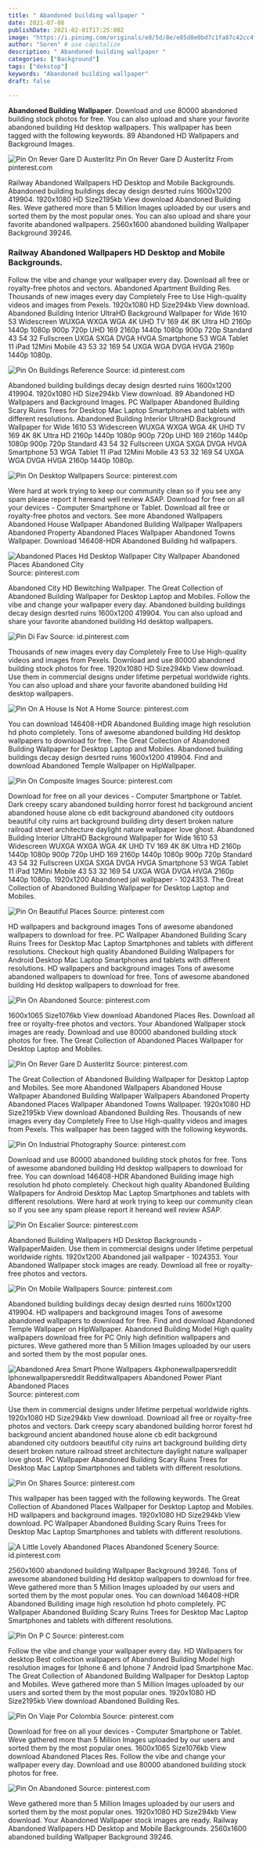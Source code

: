 ```yaml
---
title: " Abandoned building wallpaper "
date: 2021-07-08
publishDate: 2021-02-01T17:25:00Z
image: "https://i.pinimg.com/originals/e8/5d/8e/e85d8e0bd7c1fa87c42cc4f48a06bc1c.jpg"
author: "Soren" # use capitalize
description: " Abandoned building wallpaper "
categories: ["Background"]
tags: ["dekstop"]
keywords: "Abandoned building wallpaper"
draft: false

---
```



**Abandoned Building Wallpaper**. Download and use 80000 abandoned building stock photos for free. You can also upload and share your favorite abandoned building Hd desktop wallpapers. This wallpaper has been tagged with the following keywords. 89 Abandoned HD Wallpapers and Background Images.

![Pin On Rever Gare D Austerlitz](https://i.pinimg.com/originals/ca/81/11/ca81117dba90ecba613a199a9544d9eb.jpg "Pin On Rever Gare D Austerlitz")
Pin On Rever Gare D Austerlitz From pinterest.com


Railway Abandoned Wallpapers HD Desktop and Mobile Backgrounds. Abandoned building buildings decay design desrted ruins 1600x1200 419904. 1920x1080 HD Size2195kb View download Abandoned Building Res. Weve gathered more than 5 Million Images uploaded by our users and sorted them by the most popular ones. You can also upload and share your favorite abandoned wallpapers. 2560x1600 abandoned building Wallpaper Background 39246.

### Railway Abandoned Wallpapers HD Desktop and Mobile Backgrounds.

Follow the vibe and change your wallpaper every day. Download all free or royalty-free photos and vectors. Abandoned Apartment Building Res. Thousands of new images every day Completely Free to Use High-quality videos and images from Pexels. 1920x1080 HD Size294kb View download. Abandoned Building Interior UltraHD Background Wallpaper for Wide 1610 53 Widescreen WUXGA WXGA WGA 4K UHD TV 169 4K 8K Ultra HD 2160p 1440p 1080p 900p 720p UHD 169 2160p 1440p 1080p 900p 720p Standard 43 54 32 Fullscreen UXGA SXGA DVGA HVGA Smartphone 53 WGA Tablet 11 iPad 12Mini Mobile 43 53 32 169 54 UXGA WGA DVGA HVGA 2160p 1440p 1080p.


![Pin On Buildings Reference](https://i.pinimg.com/originals/32/a0/c1/32a0c128e2faeddc5a93d7648b56a3e9.jpg "Pin On Buildings Reference")
Source: id.pinterest.com

Abandoned building buildings decay design desrted ruins 1600x1200 419904. 1920x1080 HD Size294kb View download. 89 Abandoned HD Wallpapers and Background Images. PC Wallpaper Abandoned Building Scary Ruins Trees for Desktop Mac Laptop Smartphones and tablets with different resolutions. Abandoned Building Interior UltraHD Background Wallpaper for Wide 1610 53 Widescreen WUXGA WXGA WGA 4K UHD TV 169 4K 8K Ultra HD 2160p 1440p 1080p 900p 720p UHD 169 2160p 1440p 1080p 900p 720p Standard 43 54 32 Fullscreen UXGA SXGA DVGA HVGA Smartphone 53 WGA Tablet 11 iPad 12Mini Mobile 43 53 32 169 54 UXGA WGA DVGA HVGA 2160p 1440p 1080p.

![Pin On Desktop Wallpapers](https://i.pinimg.com/originals/68/a5/74/68a574cae96673680131f2ca20be8ca3.jpg "Pin On Desktop Wallpapers")
Source: pinterest.com

Were hard at work trying to keep our community clean so if you see any spam please report it hereand well review ASAP. Download for free on all your devices - Computer Smartphone or Tablet. Download all free or royalty-free photos and vectors. See more Abandoned Wallpapers Abandoned House Wallpaper Abandoned Building Wallpaper Wallpapers Abandoned Property Abandoned Places Wallpaper Abandoned Towns Wallpaper. Download 146408-HDR Abandoned Building hd wallpapers.

![Abandoned Places Hd Desktop Wallpaper City Wallpaper Abandoned Places Abandoned City](https://i.pinimg.com/originals/60/b7/c5/60b7c5fd2f5437cd7c2c7d027e4d0355.jpg "Abandoned Places Hd Desktop Wallpaper City Wallpaper Abandoned Places Abandoned City")
Source: pinterest.com

Abandoned City HD Bewitching Wallpaper. The Great Collection of Abandoned Building Wallpaper for Desktop Laptop and Mobiles. Follow the vibe and change your wallpaper every day. Abandoned building buildings decay design desrted ruins 1600x1200 419904. You can also upload and share your favorite abandoned building Hd desktop wallpapers.

![Pin Di Fav](https://i.pinimg.com/736x/00/50/c6/0050c676dff9661a9f1a6bea7ba86925.jpg "Pin Di Fav")
Source: id.pinterest.com

Thousands of new images every day Completely Free to Use High-quality videos and images from Pexels. Download and use 80000 abandoned building stock photos for free. 1920x1080 HD Size294kb View download. Use them in commercial designs under lifetime perpetual worldwide rights. You can also upload and share your favorite abandoned building Hd desktop wallpapers.

![Pin On A House Is Not A Home](https://i.pinimg.com/originals/4f/63/54/4f6354b1c4783522ad5cc557b6d3b574.jpg "Pin On A House Is Not A Home")
Source: pinterest.com

You can download 146408-HDR Abandoned Building image high resolution hd photo completely. Tons of awesome abandoned building Hd desktop wallpapers to download for free. The Great Collection of Abandoned Building Wallpaper for Desktop Laptop and Mobiles. Abandoned building buildings decay design desrted ruins 1600x1200 419904. Find and download Abandoned Temple Wallpaper on HipWallpaper.

![Pin On Composite Images](https://i.pinimg.com/originals/33/7a/33/337a33cb785a0c8b9d3c18c2824a8fbc.jpg "Pin On Composite Images")
Source: pinterest.com

Download for free on all your devices - Computer Smartphone or Tablet. Dark creepy scary abandoned building horror forest hd background ancient abandoned house alone cb edit background abandoned city outdoors beautiful city ruins art background building dirty desert broken nature railroad street architecture daylight nature wallpaper love ghost. Abandoned Building Interior UltraHD Background Wallpaper for Wide 1610 53 Widescreen WUXGA WXGA WGA 4K UHD TV 169 4K 8K Ultra HD 2160p 1440p 1080p 900p 720p UHD 169 2160p 1440p 1080p 900p 720p Standard 43 54 32 Fullscreen UXGA SXGA DVGA HVGA Smartphone 53 WGA Tablet 11 iPad 12Mini Mobile 43 53 32 169 54 UXGA WGA DVGA HVGA 2160p 1440p 1080p. 1920x1200 Abandoned jail wallpaper - 1024353. The Great Collection of Abandoned Building Wallpaper for Desktop Laptop and Mobiles.

![Pin On Beautiful Places](https://i.pinimg.com/originals/42/b8/ef/42b8efd800d0f84a9cc4379a0df42a82.jpg "Pin On Beautiful Places")
Source: pinterest.com

HD wallpapers and background images Tons of awesome abandoned wallpapers to download for free. PC Wallpaper Abandoned Building Scary Ruins Trees for Desktop Mac Laptop Smartphones and tablets with different resolutions. Checkout high quality Abandoned Building Wallpapers for Android Desktop Mac Laptop Smartphones and tablets with different resolutions. HD wallpapers and background images Tons of awesome abandoned wallpapers to download for free. Tons of awesome abandoned building Hd desktop wallpapers to download for free.

![Pin On Abandoned](https://i.pinimg.com/originals/24/82/cc/2482ccf3d581c735c77b0e6b0de04520.jpg "Pin On Abandoned")
Source: pinterest.com

1600x1065 Size1076kb View download Abandoned Places Res. Download all free or royalty-free photos and vectors. Your Abandoned Wallpaper stock images are ready. Download and use 80000 abandoned building stock photos for free. The Great Collection of Abandoned Places Wallpaper for Desktop Laptop and Mobiles.

![Pin On Rever Gare D Austerlitz](https://i.pinimg.com/originals/ca/81/11/ca81117dba90ecba613a199a9544d9eb.jpg "Pin On Rever Gare D Austerlitz")
Source: pinterest.com

The Great Collection of Abandoned Building Wallpaper for Desktop Laptop and Mobiles. See more Abandoned Wallpapers Abandoned House Wallpaper Abandoned Building Wallpaper Wallpapers Abandoned Property Abandoned Places Wallpaper Abandoned Towns Wallpaper. 1920x1080 HD Size2195kb View download Abandoned Building Res. Thousands of new images every day Completely Free to Use High-quality videos and images from Pexels. This wallpaper has been tagged with the following keywords.

![Pin On Industrial Photography](https://i.pinimg.com/originals/5d/3d/60/5d3d6099b8ab01d910c80bb6a95b1509.jpg "Pin On Industrial Photography")
Source: pinterest.com

Download and use 80000 abandoned building stock photos for free. Tons of awesome abandoned building Hd desktop wallpapers to download for free. You can download 146408-HDR Abandoned Building image high resolution hd photo completely. Checkout high quality Abandoned Building Wallpapers for Android Desktop Mac Laptop Smartphones and tablets with different resolutions. Were hard at work trying to keep our community clean so if you see any spam please report it hereand well review ASAP.

![Pin On Escalier](https://i.pinimg.com/originals/5b/8a/02/5b8a02f7de80a63623825e684bde6373.jpg "Pin On Escalier")
Source: pinterest.com

Abandoned Building Wallpapers HD Desktop Backgrounds - WallpaperMaiden. Use them in commercial designs under lifetime perpetual worldwide rights. 1920x1200 Abandoned jail wallpaper - 1024353. Your Abandoned Wallpaper stock images are ready. Download all free or royalty-free photos and vectors.

![Pin On Mobile Wallpapers](https://i.pinimg.com/originals/a4/ca/57/a4ca5749e2bf246de13c3851c195788c.jpg "Pin On Mobile Wallpapers")
Source: pinterest.com

Abandoned building buildings decay design desrted ruins 1600x1200 419904. HD wallpapers and background images Tons of awesome abandoned wallpapers to download for free. Find and download Abandoned Temple Wallpaper on HipWallpaper. Abandoned Building Model High quality wallpapers download free for PC Only high definition wallpapers and pictures. Weve gathered more than 5 Million Images uploaded by our users and sorted them by the most popular ones.

![Abandoned Area Smart Phone Wallpapers 4kphonewallpapersreddit Iphonewallpapersreddit Redditwallpapers Abandoned Power Plant Abandoned Places](https://i.pinimg.com/736x/79/50/91/795091b3c020ee562cc1e5c36a5626ae.jpg "Abandoned Area Smart Phone Wallpapers 4kphonewallpapersreddit Iphonewallpapersreddit Redditwallpapers Abandoned Power Plant Abandoned Places")
Source: pinterest.com

Use them in commercial designs under lifetime perpetual worldwide rights. 1920x1080 HD Size294kb View download. Download all free or royalty-free photos and vectors. Dark creepy scary abandoned building horror forest hd background ancient abandoned house alone cb edit background abandoned city outdoors beautiful city ruins art background building dirty desert broken nature railroad street architecture daylight nature wallpaper love ghost. PC Wallpaper Abandoned Building Scary Ruins Trees for Desktop Mac Laptop Smartphones and tablets with different resolutions.

![Pin On Shares](https://i.pinimg.com/originals/f6/6d/d2/f66dd23614dfba593925e3685e5db953.jpg "Pin On Shares")
Source: pinterest.com

This wallpaper has been tagged with the following keywords. The Great Collection of Abandoned Places Wallpaper for Desktop Laptop and Mobiles. HD wallpapers and background images. 1920x1080 HD Size294kb View download. PC Wallpaper Abandoned Building Scary Ruins Trees for Desktop Mac Laptop Smartphones and tablets with different resolutions.

![A Little Lovely Abandoned Places Abandoned Scenery](https://i.pinimg.com/originals/c1/76/4d/c1764d0ad80f15b3778b7802f0e088c2.png "A Little Lovely Abandoned Places Abandoned Scenery")
Source: id.pinterest.com

2560x1600 abandoned building Wallpaper Background 39246. Tons of awesome abandoned building Hd desktop wallpapers to download for free. Weve gathered more than 5 Million Images uploaded by our users and sorted them by the most popular ones. You can download 146408-HDR Abandoned Building image high resolution hd photo completely. PC Wallpaper Abandoned Building Scary Ruins Trees for Desktop Mac Laptop Smartphones and tablets with different resolutions.

![Pin On P C](https://i.pinimg.com/originals/2a/e3/5a/2ae35a949427b63746ab2b09fd8575ed.jpg "Pin On P C")
Source: pinterest.com

Follow the vibe and change your wallpaper every day. HD Wallpapers for desktop Best collection wallpapers of Abandoned Building Model high resolution images for Iphone 6 and Iphone 7 Android Ipad Smartphone Mac. The Great Collection of Abandoned Building Wallpaper for Desktop Laptop and Mobiles. Weve gathered more than 5 Million Images uploaded by our users and sorted them by the most popular ones. 1920x1080 HD Size2195kb View download Abandoned Building Res.

![Pin On Viaje Por Colombia](https://i.pinimg.com/originals/72/86/20/728620236cd5df581ef5a598c82b81ab.jpg "Pin On Viaje Por Colombia")
Source: pinterest.com

Download for free on all your devices - Computer Smartphone or Tablet. Weve gathered more than 5 Million Images uploaded by our users and sorted them by the most popular ones. 1600x1065 Size1076kb View download Abandoned Places Res. Follow the vibe and change your wallpaper every day. Download and use 80000 abandoned building stock photos for free.

![Pin On Abandoned](https://i.pinimg.com/originals/e8/5d/8e/e85d8e0bd7c1fa87c42cc4f48a06bc1c.jpg "Pin On Abandoned")
Source: pinterest.com

Weve gathered more than 5 Million Images uploaded by our users and sorted them by the most popular ones. 1920x1080 HD Size294kb View download. Your Abandoned Wallpaper stock images are ready. Railway Abandoned Wallpapers HD Desktop and Mobile Backgrounds. 2560x1600 abandoned building Wallpaper Background 39246.

